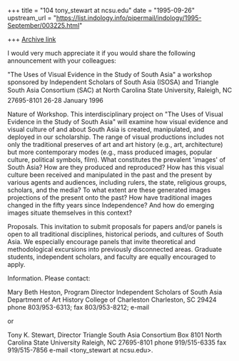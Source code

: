+++
title = "104 tony_stewart at ncsu.edu"
date = "1995-09-26"
upstream_url = "https://list.indology.info/pipermail/indology/1995-September/003225.html"

+++
[Archive link](https://list.indology.info/pipermail/indology/1995-September/003225.html)

I would very much appreciate it if you would share the following
announcement with your colleagues:

"The Uses of Visual Evidence in the Study of South Asia"
a workshop sponsored by
Independent Scholars of South Asia (ISOSA) and
Triangle South Asia Consortium (SAC)
at North Carolina State University, Raleigh, NC 27695-8101
26-28 January 1996

Nature of Workshop.  This interdisciplinary project on "The Uses of Visual
Evidence in the Study of South Asia" will examine how visual evidence and
visual culture of and about South Asia is created, manipulated, and
deployed in our scholarship.  The range of visual productions includes not
only the traditional preserves of art and art history (e.g., art,
architecture) but more contemporary modes (e.g., mass produced images,
popular culture, political symbols, film).  What constitutes the prevalent
'images' of South Asia?  How are they produced and reproduced?  How has
this visual culture been received and manipulated in the past and the
present by various agents and audiences, including rulers, the state,
religious groups, scholars, and the media?  To what extent are these
generated images projections of the present onto the past?  How have
traditional images changed in the fifty years since Independence?  And how
do emerging images situate themselves in this context?

Proposals.  This invitation to submit proposals for papers and/or panels is
open to all traditional disciplines, historical periods, and cultures of
South Asia.  We especially encourage panels that invite theoretical and
methodological excursions into previously disconnected areas.  Graduate
students, independent scholars, and faculty are equally encouraged to
apply.

Information.  Please contact:

Mary Beth Heston, Program Director
Independent Scholars of South Asia
Department of Art History
College of Charleston
Charleston, SC 29424
phone 803/953-6313;
fax 803/953-8212;
e-mail <HESTONM at cofc.edu>

or

Tony K. Stewart, Director
Triangle South Asia Consortium
Box 8101
North Carolina State University
Raleigh, NC 27695-8101
phone 919/515-6335
fax 919/515-7856
e-mail <tony_stewart at ncsu.edu>.







